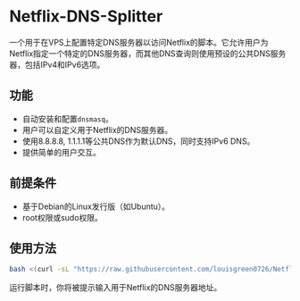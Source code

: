 # Netflix-DNS-Splitter

一个用于在VPS上配置特定DNS服务器以访问Netflix的脚本。它允许用户为Netflix指定一个特定的DNS服务器，而其他DNS查询则使用预设的公共DNS服务器，包括IPv4和IPv6选项。

## 功能

- 自动安装和配置`dnsmasq`。
- 用户可以自定义用于Netflix的DNS服务器。
- 使用8.8.8.8, 1.1.1.1等公共DNS作为默认DNS，同时支持IPv6 DNS。
- 提供简单的用户交互。

## 前提条件

- 基于Debian的Linux发行版（如Ubuntu）。
- root权限或sudo权限。

## 使用方法


   ```bash
   bash <(curl -sL "https://raw.githubusercontent.com/louisgreen0726/Netflix-DNS-Splitter/refs/heads/main/setup_dns_improved.sh")
```
运行脚本时，你将被提示输入用于Netflix的DNS服务器地址。
